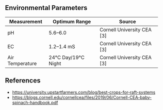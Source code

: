 ## Environmental Parameters

Measurement | Optimum Range | Source
--- | --- | ---
pH | 5.6–6.0 | Cornell University CEA [3]
EC | 1.2–1.4 mS | Cornell University CEA [3]
Air Temperature | 24°C Day/19°C Night | Cornell University CEA [3]


## References

* https://university.upstartfarmers.com/blog/best-crops-for-raft-systems
* https://blogs.cornell.edu/cornellcea/files/2019/06/Cornell-CEA-baby-spinach-handbook.pdf
